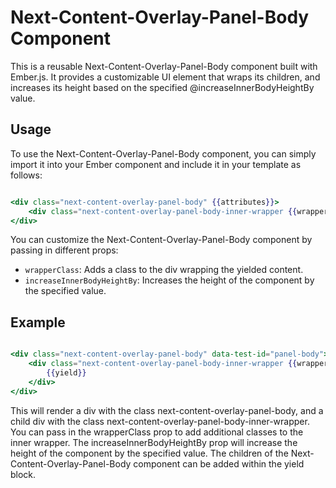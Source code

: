 # Next-Content-Overlay-Panel-Body Component

This is a reusable Next-Content-Overlay-Panel-Body component built with Ember.js. It provides a customizable UI element that wraps its children, and increases its height based on the specified @increaseInnerBodyHeightBy value.

## Usage

To use the Next-Content-Overlay-Panel-Body component, you can simply import it into your Ember component and include it in your template as follows:

```hbs

<div class="next-content-overlay-panel-body" {{attributes}}>
    <div class="next-content-overlay-panel-body-inner-wrapper {{wrapperClass}}" {{increase-height-by increaseInnerBodyHeightBy}}>{{yield}}</div>
</div>

```

You can customize the Next-Content-Overlay-Panel-Body component by passing in different props:

- `wrapperClass`: Adds a class to the div wrapping the yielded content.
- `increaseInnerBodyHeightBy`: Increases the height of the component by the specified value.

## Example

```hbs

<div class="next-content-overlay-panel-body" data-test-id="panel-body">
    <div class="next-content-overlay-panel-body-inner-wrapper {{wrapperClass}}" {{increase-height-by increaseInnerBodyHeightBy}}>
        {{yield}}
    </div>
</div>


```

This will render a div with the class next-content-overlay-panel-body, and a child div with the class next-content-overlay-panel-body-inner-wrapper. You can pass in the wrapperClass prop to add additional classes to the inner wrapper. The increaseInnerBodyHeightBy prop will increase the height of the component by the specified value. The children of the Next-Content-Overlay-Panel-Body component can be added within the yield block.


